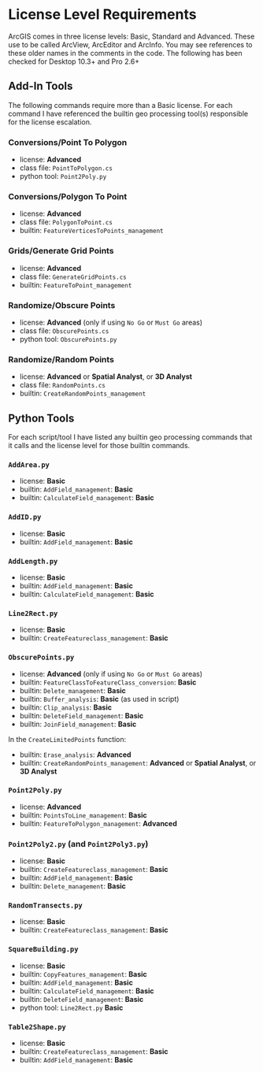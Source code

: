 # License Level Requirements

ArcGIS comes in three license levels: Basic, Standard and Advanced. These
use to be called ArcView, ArcEditor and ArcInfo. You may see references
to these older names in the comments in the code.  The following has been
checked for Desktop 10.3+ and Pro 2.6+

## Add-In Tools

The following commands require more than a Basic license. For each command I
have referenced the builtin geo processing tool(s) responsible for the license
escalation.

### Conversions/Point To Polygon

* license: **Advanced**
* class file: `PointToPolygon.cs`
* python tool: `Point2Poly.py`

### Conversions/Polygon To Point

* license: **Advanced**
* class file: `PolygonToPoint.cs`
* builtin: `FeatureVerticesToPoints_management`

### Grids/Generate Grid Points

* license: **Advanced**
* class file: `GenerateGridPoints.cs`
* builtin: `FeatureToPoint_management`

### Randomize/Obscure Points

* license: **Advanced** (only if using `No Go` or `Must Go` areas)
* class file: `ObscurePoints.cs`
* python tool: `ObscurePoints.py`

### Randomize/Random Points

* license: **Advanced** or **Spatial Analyst**, or **3D Analyst**
* class file: `RandomPoints.cs`
* builtin: `CreateRandomPoints_management`

## Python Tools

For each script/tool I have listed any builtin geo processing commands that it
calls and the license level for those builtin commands.


### `AddArea.py`

* license: **Basic**
* builtin: `AddField_management`: **Basic**
* builtin: `CalculateField_management`: **Basic**

### `AddID.py`

* license: **Basic**
* builtin: `AddField_management`: **Basic**

### `AddLength.py`

* license: **Basic**
* builtin: `AddField_management`: **Basic**
* builtin: `CalculateField_management`: **Basic**

### `Line2Rect.py`

* license: **Basic**
* builtin: `CreateFeatureclass_management`: **Basic**

### `ObscurePoints.py`

* license: **Advanced** (only if using `No Go` or `Must Go` areas)
* builtin: `FeatureClassToFeatureClass_conversion`: **Basic**
* builtin: `Delete_management`: **Basic**
* builtin: `Buffer_analysis`: **Basic** (as used in script)
* builtin: `Clip_analysis`: **Basic**
* builtin: `DeleteField_management`: **Basic**
* builtin: `JoinField_management`: **Basic**

In the `CreateLimitedPoints` function:

* builtin: `Erase_analysis`: **Advanced**
* builtin: `CreateRandomPoints_management`: **Advanced** or
  **Spatial Analyst**, or **3D Analyst**

### `Point2Poly.py`

* license: **Advanced**
* builtin: `PointsToLine_management`: **Basic**
* builtin: `FeatureToPolygon_management`: **Advanced**

### `Point2Poly2.py` (and `Point2Poly3.py`)

* license: **Basic**
* builtin: `CreateFeatureclass_management`: **Basic**
* builtin: `AddField_management`: **Basic**
* builtin: `Delete_management`: **Basic**

### `RandomTransects.py`

* license: **Basic**
* builtin: `CreateFeatureclass_management`: **Basic**

### `SquareBuilding.py`

* license: **Basic**
* builtin: `CopyFeatures_management`: **Basic**
* builtin: `AddField_management`: **Basic**
* builtin: `CalculateField_management`: **Basic**
* builtin: `DeleteField_management`: **Basic**
* python tool: `Line2Rect.py` **Basic**

### `Table2Shape.py`

* license: **Basic**
* builtin: `CreateFeatureclass_management`: **Basic**
* builtin: `AddField_management`: **Basic**

